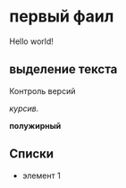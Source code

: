 # первый фаил

Hello world!

## выделение текста

Контроль версий

*курсив.*

**полужирный**

## Списки


* элемент 1
